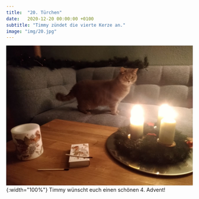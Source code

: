 ```yaml
---
title:  "20. Türchen"
date:   2020-12-20 00:00:00 +0100
subtitle: "Timmy zündet die vierte Kerze an."
image: "img/20.jpg"
---
```


![Timmy](../img/20.jpg){:width="100%"}
Timmy wünscht euch einen schönen 4. Advent!